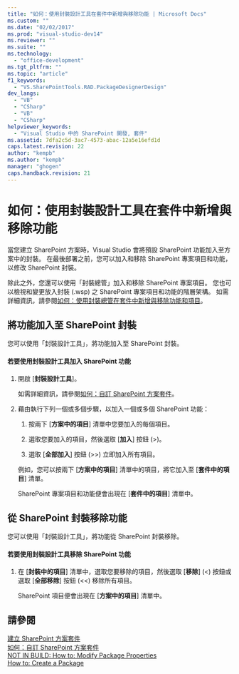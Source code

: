 ```yaml
---
title: "如何：使用封裝設計工具在套件中新增與移除功能 | Microsoft Docs"
ms.custom: ""
ms.date: "02/02/2017"
ms.prod: "visual-studio-dev14"
ms.reviewer: ""
ms.suite: ""
ms.technology: 
  - "office-development"
ms.tgt_pltfrm: ""
ms.topic: "article"
f1_keywords: 
  - "VS.SharePointTools.RAD.PackageDesignerDesign"
dev_langs: 
  - "VB"
  - "CSharp"
  - "VB"
  - "CSharp"
helpviewer_keywords: 
  - "Visual Studio 中的 SharePoint 開發, 套件"
ms.assetid: 7dfa2c5d-3ac7-4573-abac-12a5e16efd1d
caps.latest.revision: 22
author: "kempb"
ms.author: "kempb"
manager: "ghogen"
caps.handback.revision: 21
---
```

# 如何：使用封裝設計工具在套件中新增與移除功能
  當您建立 SharePoint 方案時，Visual Studio 會將預設 SharePoint 功能加入至方案中的封裝。  在最後部署之前，您可以加入和移除 SharePoint 專案項目和功能，以修改 SharePoint 封裝。  
  
 除此之外，您還可以使用「封裝總管」加入和移除 SharePoint 專案項目。  您也可以檢視和變更放入封裝 \(.wsp\) 之 SharePoint 專案項目和功能的階層架構。  如需詳細資訊，請參閱[如何：使用封裝總管在套件中新增與移除功能和項目](../sharepoint/how-to-add-and-remove-features-and-items-to-a-package-by-using-the-packaging-explorer.md)。  
  
## 將功能加入至 SharePoint 封裝  
 您可以使用「封裝設計工具」，將功能加入至 SharePoint 封裝。  
  
#### 若要使用封裝設計工具加入 SharePoint 功能  
  
1.  開啟 \[**封裝設計工具**\]。  
  
     如需詳細資訊，請參閱[如何：自訂 SharePoint 方案套件](../sharepoint/how-to-customize-a-sharepoint-solution-package.md)。  
  
2.  藉由執行下列一個或多個步驟，以加入一個或多個 SharePoint 功能：  
  
    1.  按兩下 \[**方案中的項目**\] 清單中您要加入的每個項目。  
  
    2.  選取您要加入的項目，然後選取 \[**加入**\] 按鈕 \(\>\)。  
  
    3.  選取 \[**全部加入**\] 按鈕 \(\>\>\) 立即加入所有項目。  
  
     例如，您可以按兩下 \[**方案中的項目**\] 清單中的項目，將它加入至 \[**套件中的項目**\] 清單。  
  
     SharePoint 專案項目和功能便會出現在 \[**套件中的項目**\] 清單中。  
  
## 從 SharePoint 封裝移除功能  
 您可以使用「封裝設計工具」，將功能從 SharePoint 封裝移除。  
  
#### 若要使用封裝設計工具移除 SharePoint 功能  
  
1.  在 \[**封裝中的項目**\] 清單中，選取您要移除的項目，然後選取 \[**移除**\] \(\<\) 按鈕或選取 \[**全部移除**\] 按鈕 \(\<\<\) 移除所有項目。  
  
     SharePoint 項目便會出現在 \[**方案中的項目**\] 清單中。  
  
## 請參閱  
 [建立 SharePoint 方案套件](../sharepoint/creating-sharepoint-solution-packages.md)   
 [如何：自訂 SharePoint 方案套件](../sharepoint/how-to-customize-a-sharepoint-solution-package.md)   
 [NOT IN BUILD: How to: Modify Package Properties](http://msdn.microsoft.com/zh-tw/372089ce-cda9-4c21-beb2-f964990b96ee)   
 [How to: Create a Package](http://msdn.microsoft.com/zh-tw/b24be45c-e91d-49bb-afb0-7b265404214b)  
  
  